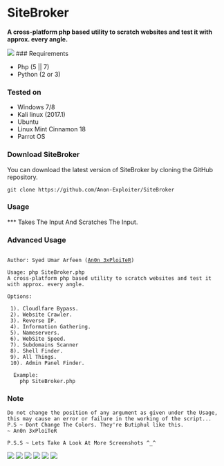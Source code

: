 # SiteBroker
**A cross-platform php based utility to scratch websites and test it with approx. every angle.**

<img src="https://image.prntscr.com/image/qdw5dvlgTCefFoZZJkljJA.png" />
### Requirements

- Php (5 || 7)
- Python (2 or 3)
	
### Tested on

- Windows 7/8
- Kali linux (2017.1)
- Ubuntu
- Linux Mint Cinnamon 18
- Parrot OS

	 
### Download SiteBroker

You can download the latest version of SiteBroker by cloning the GitHub repository.

	git clone https://github.com/Anon-Exploiter/SiteBroker


### Usage 

*** Takes The Input And Scratches The Input.

### Advanced Usage

<pre><code>
Author: Syed Umar Arfeen (<a href="https://facebook.com/An0n3xPloiTeR">An0n 3xPloiTeR</a>)

Usage: php SiteBroker.php
A cross-platform php based utility to scratch websites and test it with approx. every angle.

Options:

 1). Cloudlfare Bypass. 
 2). Website Crawler.
 3). Reverse IP.
 4). Information Gathering.
 5). Nameservers.
 6). WebSite Speed.
 7). Subdomains Scanner
 8). Shell Finder.
 9). All Things.
 10). Admin Panel Finder.
  
  Example:
	php SiteBroker.php
</code></pre>


### Note 
<pre><code>Do not change the position of any argument as given under the Usage, this may cause an error or failure in the working of the script...
P.S ~ Dont Change The Colors. They're Butiphul like this.
~ An0n 3xPloiTeR

P.S.S ~ Lets Take A Look At More Screenshots ^_^</code></pre>
<img src="https://image.prntscr.com/image/0xSJYySjSACZdHW_9tllsg.png">
<img src="https://image.prntscr.com/image/X6MNdiSsR2OYJUWI6fKasQ.png">
<img src="https://image.prntscr.com/image/7QnFRcFhS8uP17zsHTrCBA.png">
<img src="https://image.prntscr.com/image/4-LwQAmpSwOE6-eTgJ4SQw.png">
<img src="https://image.prntscr.com/image/E1CnT215RAihZI9GB0FsMg.png">
<img src="https://image.prntscr.com/image/6c9fhTI_RZKbmmnwot6jzQ.png">
